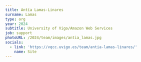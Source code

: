 ```yaml
---
title: Antía Lamas-Linares
surname: Lamas
type: org
year: 2024
subtitle: University of Vigo/Amazon Web Services
job: support
photoURL: /2024/team/images/antia_lamas.jpg
socials:
  - link: 'https://vqcc.uvigo.es/team/antia-lamas-linares/'
    name: Site
---
```

